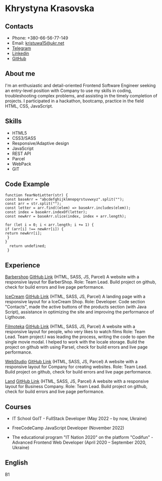 # Khrystyna Krasovska

## Contacts

- Phone: +380-66-56-77-149
- Email: kristuwa15@ukr.net
- [Telegram](t.me/@kriskrasovska)
- [Linkedin](https://www.linkedin.com/in/khrystyna-krasovska/)
- [GitHub](https://github.com/kristuwa)

## About me

I'm an enthusiastic and detail-oriented Frontend Software Engineer seeking an entry-level position with Company to use my skills in coding, troubleshooting complex problems, and assisting in the timely completion of projects. I participated in a hackathon, bootcamp, practice in the field HTML, CSS, JavaScript.

## Skills

- HTML5
- CSS3/SASS
- Responsive/Adaptive design
- JavaScript
- REST API
- Parcel
- WebPack
- GIT

## Code Example

```
function fearNotLetter(str) {
const baseArr = "abcdefghijklmnopqrstuvwxyz".split("");
const arr = str.split("");
const letter = arr.find((elem) => baseArr.includes(elem));
const index = baseArr.indexOf(letter);
const newArr = baseArr.slice(index, index + arr.length);

for (let i = 0; i < arr.length; i += 1) {
if (arr[i] !== newArr[i]) {
return newArr[i];
 }
}
  return undefined;
 }

```

## Experience

[Barbershop](https://kristuwa.github.io/barbershop/) [GitHub Link](https://github.com/Kristuwa/barbershop) (HTML, SASS, JS, Parcel)
A website with a responsive layout for BarberShop.
Role: Team Lead.
Build project on github, check for build errors and live page performance.

[IceCream](https://kristuwa.github.io/project-html-css/) [GitHub Link](https://github.com/Kristuwa/project-html-css/) (HTML, SASS, JS, Parcel)
A landing page with a responsive layout for a IceCream Shop.
Role: Developer.
Code section "Contacts", made the active buttons of the products section (with Java Script), assistance in optimizing the site and improving the performance of Ligthouse.

[Filmoteka](https://kristuwa.github.io/filmoteka-team-project-js/) [GitHub Link](https://github.com/Kristuwa/filmoteka-team-project-js/) (HTML, SASS, JS, Parcel)
A website with a responsive layout for people, who very likes to watch films
Role: Team Lead.
Team project.I was leading the process, writing the code to open the single movie modal. I helped to work with the locale storage. Build the project on github with using Parsel, check for build errors and live page performance.

[WebStudio](https://kristuwa.github.io/goit-markup-hw-08/) [GitHub Link](https://github.com/Kristuwa/goit-markup-hw-08/) (HTML, SASS, JS, Parcel)
A website with a responsive layout for Company for creating websites.
Role: Team Lead.
Build project on github, check for build errors and live page performance.

[Land](https://kristuwa.github.io/Land/) [GitHub Link](https://github.com/Kristuwa/Land/) (HTML, SASS, JS, Parcel)
A website with a responsive layout for Business Company.
Role: Team Lead.
Build project on github, check for build errors and live page performance.

## Courses

- IT School GoIT - FullStack Developer (May 2022 – by now, Ukraine)

- FreeCodeCamp JavaScript Developer (November 2022)

- The educational program "IT Nation 2020" on the platform "Codifun" - Advanced Frontend Web Developer (April 2020 – September 2020, Ukraine)

## English

B1
